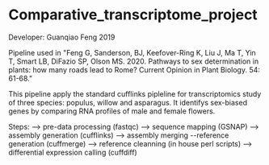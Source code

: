 # Comparative_transcriptome_project

Developer: Guanqiao Feng
2019

Pipeline used in "Feng G, Sanderson, BJ, Keefover-Ring K, Liu J, Ma T, Yin T, Smart LB, DiFazio SP, Olson MS. 2020. Pathways to sex determination in plants: how many roads lead to Rome? Current Opinion in Plant Biology. 54: 61-68."

This pipeline apply the standard cufflinks pipleline for transcriptomics study of three species: populus, willow and asparagus. It identifys sex-biased genes by comparing RNA profiles of male and female flowers. 

Steps: 
--> pre-data processing (fastqc)
--> sequence mapping (GSNAP)
--> assembly generation (cufflinks)
--> assembly merging --reference generation (cuffmerge)
--> reference cleanning (in house perl scripts)
--> differential expression calling (cuffdiff)
